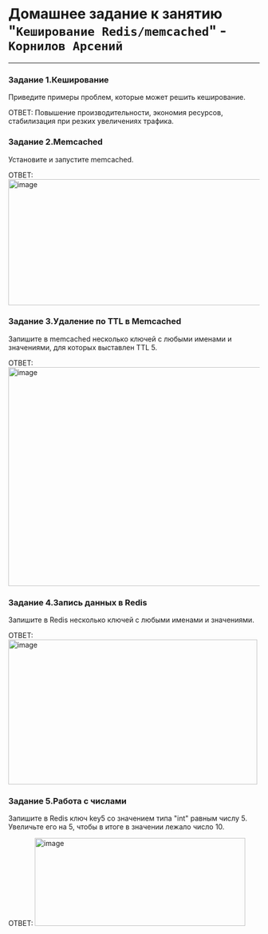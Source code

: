 # Домашнее задание к занятию "`Кеширование Redis/memcached`" - `Корнилов Арсений`

---
### Задание 1.Кеширование
Приведите примеры проблем, которые может решить кеширование.

ОТВЕТ: Повышение производительности, экономия ресурсов, стабилизация при резких увеличениях трафика.


### Задание 2.Memcached
Установите и запустите memcached.

ОТВЕТ: <img width="1299" height="252" alt="image" src="https://github.com/user-attachments/assets/adc5882d-8d48-408c-9e88-58df55b850ca" />


### Задание 3.Удаление по TTL в Memcached
Запишите в memcached несколько ключей с любыми именами и значениями, для которых выставлен TTL 5.

ОТВЕТ: <img width="590" height="438" alt="image" src="https://github.com/user-attachments/assets/197cae3d-1e7b-4a75-ba67-35eb979bfeb6" />


### Задание 4.Запись данных в Redis
Запишите в Redis несколько ключей с любыми именами и значениями.

ОТВЕТ: <img width="499" height="290" alt="image" src="https://github.com/user-attachments/assets/3083d0e2-2779-4acf-8f39-08af4c249b9c" />


### Задание 5.Работа с числами
Запишите в Redis ключ key5 со значением типа "int" равным числу 5. Увеличьте его на 5, чтобы в итоге в значении лежало число 10.

ОТВЕТ: <img width="422" height="176" alt="image" src="https://github.com/user-attachments/assets/d6b9cb73-c5cb-4236-b7dd-f41c90d04bf7" />
